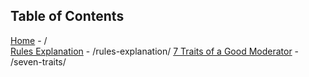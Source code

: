 ## Table of Contents

[Home](/) - /  
[Rules Explanation](/rules-explanation/) - /rules-explanation/
[7 Traits of a Good Moderator](/seven-traits/) - /seven-traits/